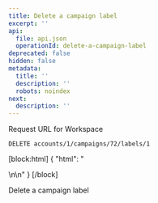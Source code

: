 ```yaml
---
title: Delete a campaign label
excerpt: ''
api:
  file: api.json
  operationId: delete-a-campaign-label
deprecated: false
hidden: false
metadata:
  title: ''
  description: ''
  robots: noindex
next:
  description: ''
---
```

Request URL for Workspace

```
DELETE accounts/1/campaigns/72/labels/1
```

[block:html]
{
  "html": "<div></div>\n\n<style></style>"
}
[/block]

Delete a campaign label